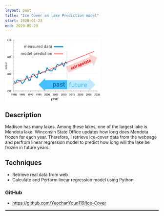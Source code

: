 ```yaml
---
layout: post
title: "Ice Cover on lake Prediction model"
start: 2020-01-23
end: 2020-05-23
---
```

<div class="container">
    <div class="row">
        <div class="col">
            <p><img src="/assets/images/IcePredcition.png" alt="Prediction model image" max-width="100%" max-height="100%"></p>
        </div>
        <div class="col">
            <h2>Description</h2>
            <p> Madison has many lakes. Among these lakes, one of the largest lake is Mendota lake. Winconsin State Office updates how long does Mendota frozen for each year. Therefore, I retrieve ice-cover data from the webpage and perfrom linear regression model to predict how long will the lake be frozen in future years.</p>
            <h2>Techniques</h2>
            <ul>
            <li>Retrieve real data from web</li>
            <li>Calculate and Perform linear regression model using Python</li>
            </ul>
            <h3>GitHub</h3>
            <ul>
            <li><a href="https://github.com/YeochanYoun119/Ice-Cover">https://github.com/YeochanYoun119/Ice-Cover</a></li>
            </ul>         
        </div>
    </div>
    <hr style="border: 1px solid gray;" />
</div>